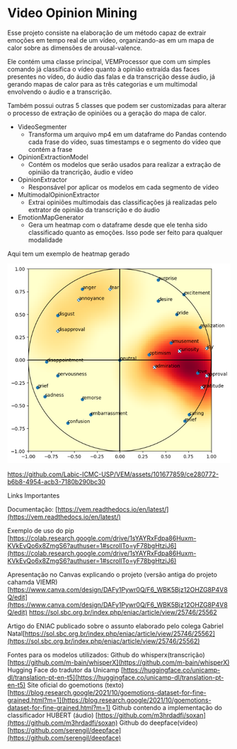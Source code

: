 # Video Opinion Mining

Esse projeto consiste na elaboração de um método capaz de extrair emoções em tempo real de um vídeo, organizando-as em um mapa de calor sobre as dimensões de arousal-valence.

Ele contém uma classe principal, VEMProcessor que com um simples comando já classifica o vídeo quanto à opinião extraída das faces presentes no vídeo, do áudio das falas e da transcrição desse áudio, já gerando mapas de calor para as três categorias e um multimodal envolvendo o áudio e a transcrição.

Também possui outras 5 classes que podem ser customizadas para alterar o processo de extração de opiniões ou a geração do mapa de calor.
<ul>
  <li>VideoSegmenter
    <ul>
      <li>Transforma um arquivo mp4 em um dataframe do Pandas contendo 
      cada frase do vídeo, suas timestamps e o segmento do vídeo que contém a frase</li>
    </ul>
  </li>
  <li>OpinionExtractionModel
    <ul>
      <li>Contém os modelos que serão usados para realizar a extração de opinião da trancrição, áudio e vídeo</li>
    </ul>
  </li>
  <li>OpinionExtractor
    <ul>
      <li>Responsável por aplicar os modelos em cada segmento de vídeo</li>
    </ul>
  </li>
  <li>MultimodalOpinionExtractor
    <ul>
      <li>Extrai opiniões multimodais das classificações já realizadas pelo extrator de opinião da transcrição e do áudio</li>
    </ul>
  </li>
  <li>EmotionMapGenerator
    <ul>
      <li>Gera um heatmap com o dataframe desde que ele tenha sido classificado quanto as emoções. Isso pode ser feito para qualquer modalidade</li>
    </ul>
  </li>
</ul>

Aqui tem um exemplo de heatmap gerado


<img src="/img/heatmap.png">


https://github.com/Labic-ICMC-USP/VEM/assets/101677859/ce280772-b6b8-4954-acb3-7180b290bc30


Links Importantes

Documentação: [https://vem.readthedocs.io/en/latest/](https://vem.readthedocs.io/en/latest/)

Exemplo de uso do pip [https://colab.research.google.com/drive/1sYAYRxFdpa86Huxm-KVkEvQo6x8ZmgS6?authuser=1#scrollTo=yF78bgHtziJ6](https://colab.research.google.com/drive/1sYAYRxFdpa86Huxm-KVkEvQo6x8ZmgS6?authuser=1#scrollTo=yF78bgHtziJ6)

Apresentação no Canvas explicando o projeto (versão antiga do projeto cahamda VIEMR) [https://www.canva.com/design/DAFy1Pywr0Q/F6_WBK5Bjz12OHZG8P4V8Q/edit](https://www.canva.com/design/DAFy1Pywr0Q/F6_WBK5Bjz12OHZG8P4V8Q/edit)
https://sol.sbc.org.br/index.php/eniac/article/view/25746/25562

Artigo do ENIAC publicado sobre o assunto elaborado pelo colega Gabriel Natal[https://sol.sbc.org.br/index.php/eniac/article/view/25746/25562](https://sol.sbc.org.br/index.php/eniac/article/view/25746/25562)

Fontes para os modelos utilizados:
Github do whisperx(transcrição) [https://github.com/m-bain/whisperX](https://github.com/m-bain/whisperX)
Hugging Face do tradutor da Unicamp [https://huggingface.co/unicamp-dl/translation-pt-en-t5](https://huggingface.co/unicamp-dl/translation-pt-en-t5)
Site oficial do goemotions (texto) [https://blog.research.google/2021/10/goemotions-dataset-for-fine-grained.html?m=1](https://blog.research.google/2021/10/goemotions-dataset-for-fine-grained.html?m=1)
Github contendo a implementação do classificador HUBERT (áudio) [https://github.com/m3hrdadfi/soxan](https://github.com/m3hrdadfi/soxan)
Github do deepface(vídeo) [https://github.com/serengil/deepface](https://github.com/serengil/deepface)
